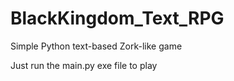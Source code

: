 # BlackKingdom_Text_RPG
Simple Python text-based Zork-like game

Just run the main.py exe file to play